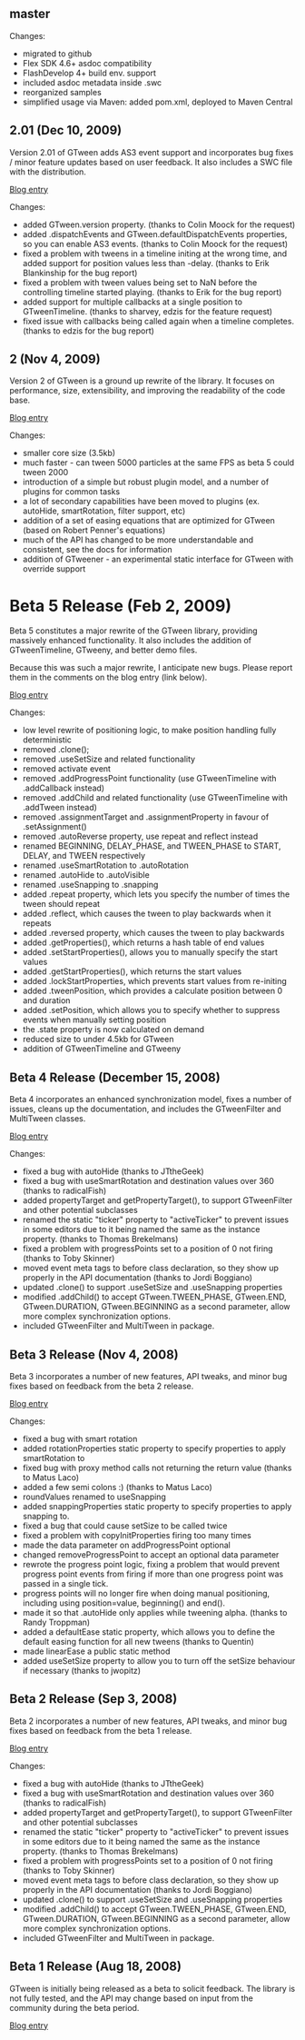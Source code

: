 ## master

Changes:
- migrated to github
- Flex SDK 4.6+ asdoc compatibility
- FlashDevelop 4+ build env. support
- included asdoc metadata inside .swc
- reorganized samples
- simplified usage via Maven: added pom.xml, deployed to Maven Central

## 2.01 (Dec 10, 2009)

Version 2.01 of GTween adds AS3 event support and incorporates bug fixes / minor feature updates based on user feedback.
It also includes a SWC file with the distribution. 

[Blog entry](http://www.gskinner.com/blog/archives/2009/12/gtween_v201_rel.html)

Changes:
- added GTween.version property. (thanks to Colin Moock for the request)
- added .dispatchEvents and GTween.defaultDispatchEvents properties, so you can enable AS3 events. (thanks to Colin Moock for the request)
- fixed a problem with tweens in a timeline initing at the wrong time, and added support for position values less than -delay. (thanks to Erik Blankinship for the bug report)
- fixed a problem with tween values being set to NaN before the controlling timeline started playing. (thanks to Erik for the bug report)
- added support for multiple callbacks at a single position to GTweenTimeline. (thanks to sharvey, edzis for the feature request)
- fixed issue with callbacks being called again when a timeline completes. (thanks to edzis for the bug report)

## 2 (Nov 4, 2009)

Version 2 of GTween is a ground up rewrite of the library.
It focuses on performance, size, extensibility, and improving the readability of the code base. 

[Blog entry](http://www.gskinner.com/blog/archives/2009/11/gtween_v2_relea.html)

Changes:
- smaller core size (3.5kb)
- much faster - can tween 5000 particles at the same FPS as beta 5 could tween 2000
- introduction of a simple but robust plugin model, and a number of plugins for common tasks
- a lot of secondary capabilities have been moved to plugins (ex. autoHide, smartRotation, filter support, etc)
- addition of a set of easing equations that are optimized for GTween (based on Robert Penner's equations)
- much of the API has changed to be more understandable and consistent, see the docs for information
- addition of GTweener - an experimental static interface for GTween with override support

# Beta 5 Release (Feb 2, 2009)

Beta 5 constitutes a major rewrite of the GTween library, providing massively enhanced functionality.
It also includes the addition of GTweenTimeline, GTweeny, and better demo files. 

Because this was such a major rewrite, I anticipate new bugs.
Please report them in the comments on the blog entry (link below). 

[Blog entry](http://www.gskinner.com/blog/archives/2009/02/gtween_beta_5_r.html)

Changes:
- low level rewrite of positioning logic, to make position handling fully deterministic
- removed .clone();
- removed .useSetSize and related functionality
- removed activate event
- removed .addProgressPoint functionality (use GTweenTimeline with .addCallback instead)
- removed .addChild and related functionality (use GTweenTimeline with .addTween instead)
- removed .assignmentTarget and .assignmentProperty in favour of .setAssignment()
- removed .autoReverse property, use repeat and reflect instead
- renamed BEGINNING, DELAY_PHASE, and TWEEN_PHASE to START, DELAY, and TWEEN respectively
- renamed .useSmartRotation to .autoRotation
- renamed .autoHide to .autoVisible
- renamed .useSnapping to .snapping
- added .repeat property, which lets you specify the number of times the tween should repeat
- added .reflect, which causes the tween to play backwards when it repeats
- added .reversed property, which causes the tween to play backwards
- added .getProperties(), which returns a hash table of end values
- added .setStartProperties(), allows you to manually specify the start values
- added .getStartProperties(), which returns the start values
- added .lockStartProperties, which prevents start values from re-initing
- added .tweenPosition, which provides a calculate position between 0 and duration
- added .setPosition, which allows you to specify whether to suppress events when manually setting position
- the .state property is now calculated on demand
- reduced size to under 4.5kb for GTween
- addition of GTweenTimeline and GTweeny

## Beta 4 Release (December 15, 2008)

Beta 4 incorporates an enhanced synchronization model, fixes a number of issues, cleans up the documentation, and includes the GTweenFilter and MultiTween classes. 

[Blog entry](http://www.gskinner.com/blog/archives/2008/12/gtween_beta_3_t.html)

Changes:
- fixed a bug with autoHide (thanks to JTtheGeek)
- fixed a bug with useSmartRotation and destination values over 360 (thanks to radicalFish)
- added propertyTarget and getPropertyTarget(), to support GTweenFilter and other potential subclasses
- renamed the static "ticker" property to "activeTicker" to prevent issues in some editors due to it being named the same as the instance property. (thanks to Thomas Brekelmans)
- fixed a problem with progressPoints set to a position of 0 not firing (thanks to Toby Skinner)
- moved event meta tags to before class declaration, so they show up properly in the API documentation (thanks to Jordi Boggiano)
- updated .clone() to support .useSetSize and .useSnapping properties
- modified .addChild() to accept GTween.TWEEN_PHASE, GTween.END, GTween.DURATION, GTween.BEGINNING as a second parameter, allow more complex synchronization options.
- included GTweenFilter and MultiTween in package.


## Beta 3 Release (Nov 4, 2008)

Beta 3 incorporates a number of new features, API tweaks, and minor bug fixes based on feedback from the beta 2 release. 

[Blog entry](http://www.gskinner.com/blog/archives/2008/11/gtween_beta_3_a.html)

Changes:
- fixed a bug with smart rotation
- added rotationProperties static property to specify properties to apply smartRotation to
- fixed bug with proxy method calls not returning the return value (thanks to Matus Laco)
- added a few semi colons :) (thanks to Matus Laco)
- roundValues renamed to useSnapping
- added snappingProperties static property to specify properties to apply snapping to.
- fixed a bug that could cause setSize to be called twice
- fixed a problem with copyInitProperties firing too many times
- made the data parameter on addProgressPoint optional
- changed removeProgressPoint to accept an optional data parameter
- rewrote the progress point logic, fixing a problem that would prevent progress point events from firing if more than one progress point was passed in a single tick.
- progress points will no longer fire when doing manual positioning, including using position=value, beginning() and end().
- made it so that .autoHide only applies while tweening alpha. (thanks to Randy Troppman)
- added a defaultEase static property, which allows you to define the default easing function for all new tweens (thanks to Quentin)
- made linearEase a public static method
- added useSetSize property to allow you to turn off the setSize behaviour if necessary (thanks to jwopitz)


## Beta 2 Release (Sep 3, 2008)

Beta 2 incorporates a number of new features, API tweaks, and minor bug fixes based on feedback from the beta 1 release. 

[Blog entry](http://www.gskinner.com/blog/archives/2008/09/gtween_beta_2_a.html)

Changes:
- fixed a bug with autoHide (thanks to JTtheGeek)
- fixed a bug with useSmartRotation and destination values over 360 (thanks to radicalFish)
- added propertyTarget and getPropertyTarget(), to support GTweenFilter and other potential subclasses
- renamed the static "ticker" property to "activeTicker" to prevent issues in some editors due to it being named the same as the instance property. (thanks to Thomas Brekelmans)
- fixed a problem with progressPoints set to a position of 0 not firing (thanks to Toby Skinner)
- moved event meta tags to before class declaration, so they show up properly in the API documentation (thanks to Jordi Boggiano)
- updated .clone() to support .useSetSize and .useSnapping properties
- modified .addChild() to accept GTween.TWEEN_PHASE, GTween.END, GTween.DURATION, GTween.BEGINNING as a second parameter, allow more complex synchronization options.
- included GTweenFilter and MultiTween in package.

## Beta 1 Release (Aug 18, 2008)

GTween is initially being released as a beta to solicit feedback.
The library is not fully tested, and the API may change based on input from the community during the beta period. 

[Blog entry](http://www.gskinner.com/blog/archives/2008/08/gtween_a_new_tw.html)
